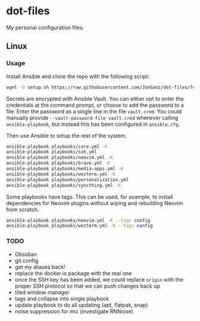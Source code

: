 # dot-files
My personal configuration files.

## Linux

### Usage

Install Ansible and clone the repo with the following script:

```sh
wget -O setup.sh https://raw.githubusercontent.com/JonGanz/dot-files/feature/ubuntu-scripts/setup.sh && echo "25ba10dcf22500973a62235bdd5900cc4dd3483a15ff810b69a2871a05e81688 setup.sh" | sha256sum -c - && bash setup.sh
```

Secrets are encrypted with Ansible Vault. You can either opt to enter the credentials at the command prompt, or choose to add the password to a file. Enter the password as a single line in the file `vault.cred`. You could manually provide `--vault-password-file vault.cred` whenever calling `ansible-playbook`, but instead this has been configured in `ansible.cfg`.

Then use Ansible to setup the rest of the system.

```sh
ansible-playbook playbooks/core.yml -K
ansible-playbook playbooks/ssh.yml
ansible-playbook playbooks/neovim.yml -K
ansible-playbook playbooks/brave.yml -K
ansible-playbook playbooks/media-apps.yml -K
ansible-playbook playbooks/wezterm.yml -K
ansible-playbook playbooks/personalization.yml
ansible-playbook playbooks/syncthing.yml -K
```

Some playbooks have tags. This can be used, for example, to install dependencies for Neovim plugins without wiping and rebuilding Neovim from scratch.

```sh
ansible-playbook playbooks/neovim.yml -K --tags config
ansible-playbook playbooks/wezterm.yml -K --tags config
```

### TODO
- Obsidian
- git config
- get my aliases back!
- replace the docker.io package with the real one
- once the SSH key has been added, we could replace `origin` with the proper SSH protocol so that we can push changes back up
- tiled window manager
- tags and collapse into single playbook
- update playbook to do all updating (apt, flatpak, snap)
- noise suppression for mic (investigate RNNoise)
